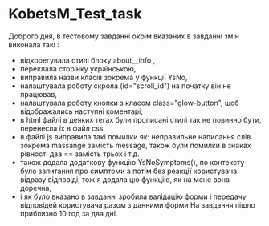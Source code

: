 # KobetsM_Test_task
Доброго дня, 
в тестовому завданні окрім вказаних в завданні змін виконала такі :
- відкорегувала стилі блоку about__info ,
- переклала сторінку українською,
- виправила назви класів зокрема у функції YsNo,
- налаштувала роботу скрола (id="scroll_id") на початку він не працював,
- налаштувала роботу кнопки з класом class="glow-button", щоб відображались наступні коментарі,
- в html файлі в деяких тегах були прописані стилі так не повинно бути, перенесла їх в файл css,
- в файлі js виправила такі помилки як: неправильне написання слів зокрема massange замість message, також були помилки в знаках рівності два == замість трьох і т.д.
- також додала додаткову функцію YsNoSymptoms(), по контексту було запитання про симптоми а потім без реакції користувача відразу відповіді, тож я додала цю функцію, як на мене вона доречна,
- і як було вказано в завданні зробила валідацію форми і передачу відповідей користувача разом з данними форми
На завдання пішло приблизно 10 год за два дні.
